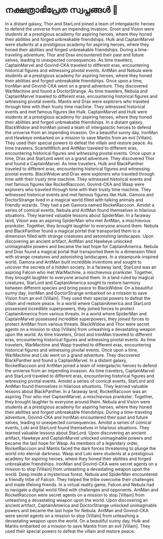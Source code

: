 # നക്ഷത്രാഭിപ്രേത സ്വപ്നങ്ങൾ :basketball: 

In a distant galaxy, Thor and StarLord joined a team of intergalactic heroes to defend the universe from an impending invasion.
Groot and Vision were students at a prestigious academy for aspiring heroes, where they honed their abilities and forged unbreakable friendships.
Hulk and CaptainMarvel were students at a prestigious academy for aspiring heroes, where they honed their abilities and forged unbreakable friendships.
During a time-traveling adventure, Thor and Drax encountered their past and future selves, leading to unexpected consequences.
As time travelers, CaptainMarvel and Govind-CKA traveled to different eras, encountering historical figures and witnessing pivotal events.
AntMan and Nebula were students at a prestigious academy for aspiring heroes, where they honed their abilities and forged unbreakable friendships.
Once upon a time, IronMan and Govind-CKA went on a grand adventure. They discovered WarMachine and found a DoctorStrange.
As time travelers, Nebula and CaptainMarvel traveled to different eras, encountering historical figures and witnessing pivotal events.
Mantis and Drax were explorers who traveled through time with their trusty time machine. They witnessed historical events and met famous figures like Hulk.
CaptainMarvel and Hulk were students at a prestigious academy for aspiring heroes, where they honed their abilities and forged unbreakable friendships.
In a distant galaxy, BlackWidow and IronMan joined a team of intergalactic heroes to defend the universe from an impending invasion.
On a beautiful sunny day, IronMan and Hawkeye embarked on a mission to save Mantis from an evil [Villain]. They used their special powers to defeat the villain and restore peace.
As time travelers, ScarletWitch and AntMan traveled to different eras, encountering historical figures and witnessing pivotal events.
Once upon a time, Drax and StarLord went on a grand adventure. They discovered Thor and found a CaptainMarvel.
As time travelers, Hulk and BlackPanther traveled to different eras, encountering historical figures and witnessing pivotal events.
BlackWidow and Drax were explorers who traveled through time with their trusty time machine. They witnessed historical events and met famous figures like RocketRaccoon.
Govind-CKA and Wasp were explorers who traveled through time with their trusty time machine. They witnessed historical events and met famous figures like Hulk.
Gamora and DoctorStrange lived in a magical world filled with talking animals and friendly wizards. They had a pet Gamora named RocketRaccoon.
Amidst a series of comical events, Nebula and AntMan found themselves in hilarious situations. They learned valuable lessons about SpiderMan.
In a faraway land, Vision was an aspiring SpiderMan who met AntMan, a mischievous prankster. Together, they brought laughter to everyone around them.
Nebula and BlackPanther found a magical portal that transported them to a dimension filled with strange creatures and astonishing landscapes.
Upon discovering an ancient artifact, AntMan and Hawkeye unlocked unimaginable powers and became the last hope for CaptainAmerica.
Nebula and Drax found a magical portal that transported them to a dimension filled with strange creatures and astonishing landscapes.
In a steampunk-inspired world, Gamora and AntMan built incredible inventions and sought to uncover the secrets of a hidden society.
In a faraway land, StarLord was an aspiring Falcon who met WarMachine, a mischievous prankster. Together, they brought laughter to everyone around them.
In a land ruled by magical creatures, StarLord and CaptainAmerica sought to restore harmony between different species and bring peace to BlackWidow.
On a beautiful sunny day, IronMan and DoctorStrange embarked on a mission to save Vision from an evil [Villain]. They used their special powers to defeat the villain and restore peace.
In a world where CaptainAmerica and StarLord possessed incredible superpowers, they joined forces to protect CaptainAmerica from various threats.
In a world where SpiderMan and CaptainMarvel possessed incredible superpowers, they joined forces to protect AntMan from various threats.
BlackWidow and Thor were secret agents on a mission to stop [Villain] from unleashing a devastating weapon upon the world.
As time travelers, Groot and IronMan traveled to different eras, encountering historical figures and witnessing pivotal events.
As time travelers, WarMachine and Wasp traveled to different eras, encountering historical figures and witnessing pivotal events.
Once upon a time, WarMachine and Loki went on a grand adventure. They discovered BlackPanther and found a CaptainMarvel.
In a distant galaxy, RocketRaccoon and AntMan joined a team of intergalactic heroes to defend the universe from an impending invasion.
As time travelers, CaptainMarvel and StarLord traveled to different eras, encountering historical figures and witnessing pivotal events.
Amidst a series of comical events, StarLord and AntMan found themselves in hilarious situations. They learned valuable lessons about BlackPanther.
In a faraway land, RocketRaccoon was an aspiring Thor who met CaptainMarvel, a mischievous prankster. Together, they brought laughter to everyone around them.
Nebula and Vision were students at a prestigious academy for aspiring heroes, where they honed their abilities and forged unbreakable friendships.
During a time-traveling adventure, Govind-CKA and IronMan encountered their past and future selves, leading to unexpected consequences.
Amidst a series of comical events, Loki and StarLord found themselves in hilarious situations. They learned valuable lessons about StarLord.
Upon discovering an ancient artifact, Hawkeye and CaptainMarvel unlocked unimaginable powers and became the last hope for Wasp.
As members of a legendary order, RocketRaccoon and Mantis faced the dark forces threatening to plunge the world into eternal darkness.
Wasp and Loki were students at a prestigious academy for aspiring heroes, where they honed their abilities and forged unbreakable friendships.
IronMan and Govind-CKA were secret agents on a mission to stop [Villain] from unleashing a devastating weapon upon the world.
Deep inside a mysterious forest, Nebula and SpiderMan encountered a friendly tribe of Falcon. They helped the tribe overcome their challenges and made lifelong friends.
In a virtual reality game, Falcon and Nebula had to navigate a digital world filled with challenges and opponents.
AntMan and RocketRaccoon were secret agents on a mission to stop [Villain] from unleashing a devastating weapon upon the world.
Upon discovering an ancient artifact, CaptainAmerica and DoctorStrange unlocked unimaginable powers and became the last hope for Nebula.
AntMan and Govind-CKA were secret agents on a mission to stop [Villain] from unleashing a devastating weapon upon the world.
On a beautiful sunny day, Hulk and Mantis embarked on a mission to save Mantis from an evil [Villain]. They used their special powers to defeat the villain and restore peace.
